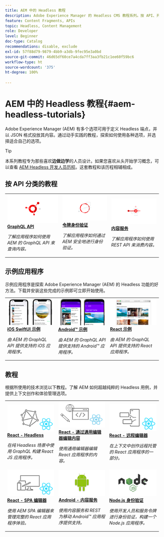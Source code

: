 ```yaml
---
title: AEM 中的 Headless 教程
description: Adobe Experience Manager 的 Headless CMS 教程系列。按 API、开发框架和示例应用程序来探索相关教程。
feature: Content Fragments, APIs
topic: Headless, Content Management
role: Developer
level: Beginner
doc-type: Catalog
recommendations: disable, exclude
exl-id: 57f88d79-9879-4bb9-a3db-9fec95e3a0bd
source-git-commit: 46d65df60ce7a4cda7ff3aa3fb21c1ee60f59bc6
workflow-type: ht
source-wordcount: '375'
ht-degree: 100%

---
```


# AEM 中的 Headless 教程{#aem-headless-tutorials}

Adobe Experience Manager (AEM) 有多个选项可用于定义 Headless 端点，并以 JSON 格式投放其内容。通过动手实践的教程，探索如何使用各种选项，并选择适合自己的选项。

>[!TIP]
>
>本系列教程专为那些喜欢&#x200B;**边做边学**&#x200B;的人员设计。如果您喜欢从头开始学习概念，可以查看 [AEM Headless 开发人员历程](https://experienceleague.adobe.com/docs/experience-manager-cloud-service/content/headless/journeys/developer/overview.html?lang=zh-Hans)。这套教程和该历程相辅相成。

## 按 API 分类的教程

<table>
<tr>
  <td>
    <a href="https://experienceleague.adobe.com/docs/experience-manager-learn/getting-started-with-aem-headless/graphql/overview.html?lang=zh-Hans">
      <img alt="GraphQL API" src="./assets/graphql-icon.png" />
    </a>
    <div>
      <a href="https://experienceleague.adobe.com/docs/experience-manager-learn/getting-started-with-aem-headless/graphql/overview.html?lang=zh-Hans">
    <strong>GraphQL API</strong>
    </a>
    </div>
    <p>
    <em>了解应用程序如何使用 AEM 的 GraphQL API 来查询内容。</em>
    <p>
  </td>
  <td>
    <a href="https://experienceleague.adobe.com/docs/experience-manager-learn/getting-started-with-aem-headless/authentication/overview.html?lang=zh-Hans">
    <img alt="基于令牌的身份验证" src="./assets/token-auth-icon.png" />
    </a>
    <div>
    <a href="https://experienceleague.adobe.com/docs/experience-manager-learn/getting-started-with-aem-headless/authentication/overview.html?lang=zh-Hans">
    <strong>令牌身份验证</strong>
    </a>
    </div>
    <p>
    <em>了解应用程序如何通过 AEM 安全地进行身份验证。</em>
    </p>
  </td>
  <td>
    <a href="https://experienceleague.adobe.com/docs/experience-manager-learn/getting-started-with-aem-headless/content-services/overview.html?lang=zh-Hans">
      <img alt="内容服务" src="./assets/content-services.png" />
    </a>
     <div>
      <a href="https://experienceleague.adobe.com/docs/experience-manager-learn/getting-started-with-aem-headless/content-services/overview.html?lang=zh-Hans">
        <strong>内容服务</strong>
      </a>
    </div>
    <p>
    <em>了解应用程序如何使用 REST API 来消费内容。</em>
    <p>
  </td>
</tr>
</table>

## 示例应用程序

示例应用程序是探索 Adobe Experience Manager (AEM) 的 Headless 功能的好方法。下载并安装这些完成的示例即可立即开始使用。

<table>
<tr>
  <td>
    <a href="https://experienceleague.adobe.com/docs/experience-manager-learn/getting-started-with-aem-headless/graphql/example-apps/ios-swiftui-app.html?lang=zh-Hans">
      <img alt="iOS 示例" src="./assets/ios-example.png" />
    </a>
    <div>
      <a href="https://experienceleague.adobe.com/docs/experience-manager-learn/getting-started-with-aem-headless/graphql/example-apps/ios-swiftui-app.html?lang=zh-Hans">
    <strong>iOS SwiftUI 示例</strong>
    </a>
    </div>
    <p>
    <em>由 AEM 的 GraphQL API 提供支持的 iOS 应用程序。</em>
    <p>
  </td>
  <td>
    <a href="https://experienceleague.adobe.com/docs/experience-manager-learn/getting-started-with-aem-headless/graphql/example-apps/android-app.html?lang=zh-Hans">
    <img alt="Android 示例" src="./assets/android-example.png" />
    </a>
    <div>
    <a href="https://experienceleague.adobe.com/docs/experience-manager-learn/getting-started-with-aem-headless/graphql/example-apps/android-app.html?lang=zh-Hans">
    <strong>Android™ 示例</strong>
    </a>
    </div>
    <p>
    <em>由 AEM 的 GraphQL API 提供支持的 Android™ 应用程序。</em>
    </p>
  </td>
  <td>
    <a href="https://experienceleague.adobe.com/docs/experience-manager-learn/getting-started-with-aem-headless/graphql/example-apps/react-app.html?lang=zh-Hans">
      <img alt="React 示例" src="./assets/react-example.png" />
    </a>
     <div>
      <a href="https://experienceleague.adobe.com/docs/experience-manager-learn/getting-started-with-aem-headless/graphql/example-apps/react-app.html?lang=zh-Hans">
        <strong>React 示例</strong>
      </a>
    </div>
    <p>
    <em>由 AEM 的 GraphQL API 提供支持的 React 应用程序。</em>
    <p>
  </td>
</tr>
</table>

## 教程

根据所使用的技术浏览以下教程。了解 AEM 如何超越纯粹的 Headless 用例，并提供上下文创作和体验管理选项。

<table>
<tr>
  <td>
    <a href="https://experienceleague.adobe.com/docs/experience-manager-learn/getting-started-with-aem-headless/graphql/multi-step/overview.html?lang=zh-Hans">
      <img alt="React - Headless" src="./assets/react-headless.png" />
    </a>
    <div>
      <a href="https://experienceleague.adobe.com/docs/experience-manager-learn/getting-started-with-aem-headless/graphql/overview.html?lang=zh-Hans">
    <strong>React - Headless</strong>
    </a>
    </div>
    <p>
    <em>在纯 Headless 场景中使用 GraphQL 构建 React JS 应用程序。</em>
    <p>
  </td>
  <td>
    <a href="https://experienceleague.adobe.com/zh-hans/docs/experience-manager-learn/cloud-service/developing/universal-editor/react-app-editing/overview">
      <img alt="React - 通过通用编辑器编辑内容" src="./assets/react-universal-editor.png" />
    </a>
     <div>
      <a href="https://experienceleague.adobe.com/zh-hans/docs/experience-manager-learn/cloud-service/developing/universal-editor/react-app-editing/overview">
        <strong>React - 通过通用编辑器编辑内容</strong>
      </a>
    </div>
    <p>
    <em>使用通用编辑器编辑 React 应用程序的内容。</em>
    <p>
  </td>  
  <td>
    <a href="https://experienceleague.adobe.com/docs/experience-manager-learn/getting-started-with-aem-headless/spa-editor/remote-spa/overview.html?lang=zh-Hans">
    <img alt="React - 远程编辑器" src="./assets/react-remote.png" />
    </a>
    <div>
    <a href="https://experienceleague.adobe.com/docs/experience-manager-learn/getting-started-with-aem-headless/spa-editor/remote-spa/overview.html?lang=zh-Hans">
    <strong>React - 远程编辑器</strong>
    </a>
    </div>
    <p>
    <em>在上下文中创作远程托管的 React 应用程序的一部分。</em>
    </p>
  </td>
</tr>
<tr>  
  <td>
    <a href="https://experienceleague.adobe.com/docs/experience-manager-learn/getting-started-with-aem-headless/spa-editor/react/overview.html?lang=zh-Hans">
      <img alt="React - SPA 编辑器" src="./assets/react-spa-editor.png" />
    </a>
     <div>
      <a href="https://experienceleague.adobe.com/docs/experience-manager-learn/getting-started-with-aem-headless/spa-editor/react/overview.html?lang=zh-Hans">
        <strong>React - SPA 编辑器</strong>
      </a>
    </div>
    <p>
    <em>使用 AEM SPA 编辑器来管理完整的 React 应用程序体验。</em>
    <p>
  </td>
  <td>
    <a href="https://experienceleague.adobe.com/docs/experience-manager-learn/getting-started-with-aem-headless/content-services/overview.html?lang=zh-Hans">
    <img alt="Andriod - 内容服务" src="./assets/android.png" />
    </a>
    <div>
    <a href="https://experienceleague.adobe.com/docs/experience-manager-learn/getting-started-with-aem-headless/content-services/overview.html?lang=zh-Hans">
    <strong>Android - 内容服务</strong>
    </a>
    </div>
    <p>
    <em>使用内容服务和 REST 为移动 Android™ 应用程序提供支持。</em>
    </p>
  </td>
  <td>
    <a href="https://experienceleague.adobe.com/docs/experience-manager-learn/getting-started-with-aem-headless/authentication/overview.html?lang=zh-Hans">
      <img alt="Node.js 身份验证" src="./assets/node-js.png" />
    </a>
     <div>
      <a href="https://experienceleague.adobe.com/docs/experience-manager-learn/getting-started-with-aem-headless/authentication/overview.html?lang=zh-Hans">
        <strong>Node.js 身份验证</strong>
      </a>
    </div>
    <p>
    <em>使用开发人员和服务令牌进行身份验证，构建一个 Node.js 应用程序。</em>
    <p>
  </td>
</tr>
</table>
